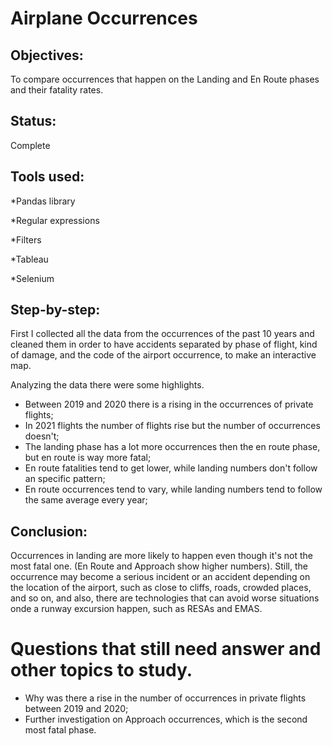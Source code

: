 # Airplane Occurrences
## Objectives:
 To compare occurrences that happen on the Landing and En Route phases and their fatality rates.

## Status:
 Complete

## Tools used:
 *Pandas library
 
 *Regular expressions
 
 *Filters

 *Tableau
 
 *Selenium

## Step-by-step:
 
 First I collected all the data from the occurrences of the past 10 years and cleaned them in order to have accidents separated by phase of flight, kind of damage, and the code of the airport occurrence, to make an interactive map. 
 
 Analyzing the data there were some highlights. 
 - Between 2019 and 2020 there is a rising in the occurrences of private flights; 
 - In 2021 flights the number of flights rise but the number of occurrences doesn't; 
 - The landing phase has a lot more occurrences then the en route phase, but en route is way more fatal;
 - En route fatalities tend to get lower, while landing numbers don't follow an specific pattern;
 - En route occurrences tend to vary, while landing numbers tend to follow the same average every year;

 
## Conclusion:
Occurrences in landing are more likely to happen even though it's not the most fatal one. (En Route and Approach show higher numbers). Still, the occurrence may become a serious incident or an accident depending on the location of the airport, such as close to cliffs, roads, crowded places, and so on, and also, there are technologies that can avoid worse situations onde a runway excursion happen, such as RESAs and EMAS.


# Questions that still need answer and other topics to study.
 - Why was there a rise in the number of occurrences in private flights between 2019 and 2020;
 - Further investigation on Approach occurrences, which is the second most fatal phase.

